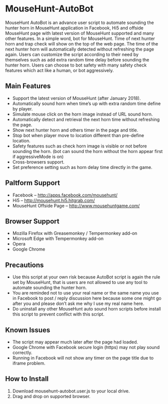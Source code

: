 # MouseHunt-AutoBot
MouseHunt AutoBot is an advance user script to automate sounding the hunter horn in MouseHunt application in Facebook, Hi5 and offside MouseHunt page with latest version of MouseHunt supported and many other features. In a simple word, bot for MouseHunt. Time of next hunter horn and trap check will show on the top of the web page. The time of the next hunter horn will automatically detected without refreshing the page again. Users can customize the script according to their need by themselves such as add extra random time delay before sounding the hunter horn. Users can choose to bot safety with many safety check features which act like a human, or bot aggressively.

## Main Features
* Support the latest version of MouseHunt (after January 2018).
* Automatically sound horn when time’s up with extra random time define by player.
* Simulate mouse click on the horn image instead of URL sound horn.
* Automatically detect and retrieval the next horn time without refreshing the page.
* Show next hunter horn and others timer in the page and title.
* Stop bot when player move to location different than pre-define location.
* Safety features such as check horn image is visible or not before sounding the horn. (bot can sound the horn without the horn appear first if aggressiveMode is on)
* Cross-browsers support.
* Set preference setting such as horn delay time directly in the game.

## Paltform Support
* Facebook – http://apps.facebook.com/mousehunt/
* Hi5 – http://mousehunt.hi5.hitgrab.com/
* MouseHunt Offside Page – http://www.mousehuntgame.com/
 
## Browser Support
* Mozilla Firefox with Greasemonkey / Tempermonkey add-on
* Microsoft Edge with Tempermonkey add-on
* Opera
* Google Chrome
 
## Precautions
* Use this script at your own risk because AutoBot script is again the rule set by MouseHunt, that is users are not allowed to use any tool to automate sounding the hunter horn.
* You are reminded not to use your real name or the same name you use in Facebook to post / reply discussion here because some one might go after you and please don’t ask me why I use my real name here.
* Do uninstall any other MouseHunt auto sound horn scripts before install this script to prevent conflict with this script.
 
## Known Issues
* The script may appear much later after the page had loaded.
* Google Chrome with Facebook secure login (https) may not play sound correctly.
* Running in Facebook will not show any timer on the page title due to iframe problem.

## How to Install
1. Download mousehunt-autobot.user.js to your local drive.
2. Drag and drop on supported browser.
